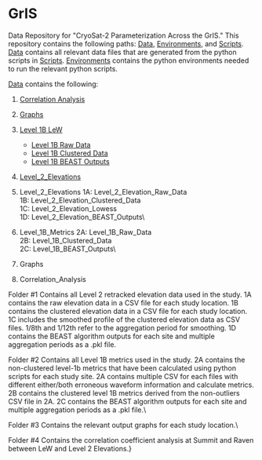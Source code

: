 # GrIS
Data Repository for "CryoSat-2 Parameterization Across the GrIS."
This repository contains the following paths: [Data](/Data/), [Environments](/Environments/), and [Scripts](/Scripts/).
[Data](/Data/) contains all relevant data files that are generated from the python scripts in [Scripts](/Scripts/). [Environments](/Environments/) contains the python environments needed to run the relevant python scripts. 

[Data](/Data/) contains the following:
  1. [Correlation Analysis](/Data/Correlation_Analysis/)
  2. [Graphs](/Data/Graphs/)
  3. [Level 1B LeW](/Data/Level_1B_LeW/)
     * [Level 1B Raw Data](/Data/Level_1B_LeW/Level_1B_Raw_Data/)
     * [Level 1B Clustered Data](/Data/Level_1B_LeW/Level_1B_Clustered_Data/)
     * [Level 1B BEAST Outputs](/Data/Level_1B_LeW/Level_1B_BEAST_Outputs/)
  

         

     
  8. [Level_2_Elevations](/Data/Level_2_Elevations/)



  1. Level_2_Elevations
	1A: Level_2_Elevation_Raw_Data\
	1B: Level_2_Elevation_Clustered_Data\
	1C: Level_2_Elevation_Lowess\
	1D: Level_2_Elevation_BEAST_Outputs\

2. Level_1B_Metrics
	2A: Level_1B_Raw_Data\
	2B: Level_1B_Clustered_Data\
	2C: Level_1B_BEAST_Outputs\

3. Graphs

4. Correlation_Analysis

Folder #1 Contains all Level 2 retracked elevation data used in the study. 1A contains the raw elevation data in a CSV file for each study location. 1B contains the clustered elevation data in a CSV file for each study location. 1C includes the smoothed profile of the clustered elevation data as CSV files. 1/8th and 1/12th refer to the aggregation period for smoothing. 1D contains the BEAST algorithm outputs for each site and multiple aggregation periods as a .pkl file. 

Folder #2 Contains all Level 1B metrics used in the study. 2A contains the non-clustered level-1b metrics that have been calculated using python scripts for each study site. 2A contains multiple CSV for each files with different either/both erroneous waveform information and calculate metrics. 2B contains the clustered level 1B metrics derived from the non-outliers CSV file in 2A. 2C contains the BEAST algorithm outputs for each site and multiple aggregation periods as a .pkl file.\

Folder #3 Contains the relevant output graphs for each study location.\

Folder #4 Contains the correlation coefficient analysis at Summit and Raven between LeW and Level 2 Elevations.}
